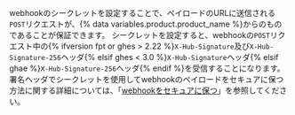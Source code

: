webhookのシークレットを設定することで、ペイロードのURLに送信される`POST`リクエストが、{% data variables.product.product_name %}からのものであることが保証できます。 シークレットを設定すると、webhookの`POST`リクエスト中の{% ifversion fpt or ghes > 2.22 %}`X-Hub-Signature`及び`X-Hub-Signature-256`ヘッダ{% elsif ghes < 3.0 %}`X-Hub-Signature`ヘッダ{% elsif ghae %}`X-Hub-Signature-256`ヘッダ{% endif %}を受信することになります。 署名ヘッダでシークレットを使用してwebhookのペイロードをセキュアに保つ方法に関する詳細については、「[webhookをセキュアに保つ](/webhooks/securing/)」を参照してください。
